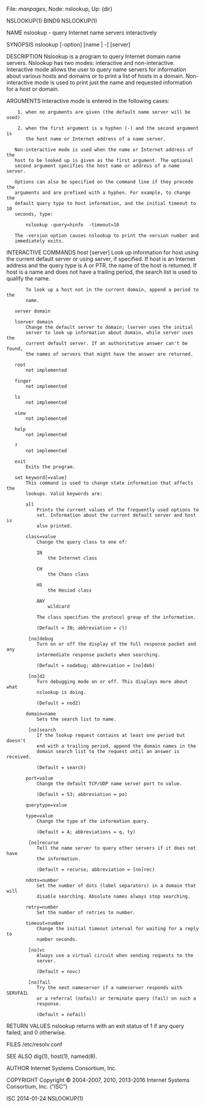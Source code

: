 File: *manpages*,  Node: nslookup,  Up: (dir)

NSLOOKUP(1)                          BIND9                         NSLOOKUP(1)



NAME
       nslookup - query Internet name servers interactively

SYNOPSIS
       nslookup [-option] [name | -] [server]

DESCRIPTION
       Nslookup is a program to query Internet domain name servers.  Nslookup
       has two modes: interactive and non-interactive. Interactive mode allows
       the user to query name servers for information about various hosts and
       domains or to print a list of hosts in a domain. Non-interactive mode
       is used to print just the name and requested information for a host or
       domain.

ARGUMENTS
       Interactive mode is entered in the following cases:

        1. when no arguments are given (the default name server will be used)

        2. when the first argument is a hyphen (-) and the second argument is
           the host name or Internet address of a name server.

       Non-interactive mode is used when the name or Internet address of the
       host to be looked up is given as the first argument. The optional
       second argument specifies the host name or address of a name server.

       Options can also be specified on the command line if they precede the
       arguments and are prefixed with a hyphen. For example, to change the
       default query type to host information, and the initial timeout to 10
       seconds, type:

           nslookup -query=hinfo  -timeout=10

       The -version option causes nslookup to print the version number and
       immediately exits.

INTERACTIVE COMMANDS
       host [server]
           Look up information for host using the current default server or
           using server, if specified. If host is an Internet address and the
           query type is A or PTR, the name of the host is returned. If host
           is a name and does not have a trailing period, the search list is
           used to qualify the name.

           To look up a host not in the current domain, append a period to the
           name.

       server domain

       lserver domain
           Change the default server to domain; lserver uses the initial
           server to look up information about domain, while server uses the
           current default server. If an authoritative answer can't be found,
           the names of servers that might have the answer are returned.

       root
           not implemented

       finger
           not implemented

       ls
           not implemented

       view
           not implemented

       help
           not implemented

       ?
           not implemented

       exit
           Exits the program.

       set keyword[=value]
           This command is used to change state information that affects the
           lookups. Valid keywords are:

           all
               Prints the current values of the frequently used options to
               set. Information about the current default server and host is
               also printed.

           class=value
               Change the query class to one of:

               IN
                   the Internet class

               CH
                   the Chaos class

               HS
                   the Hesiod class

               ANY
                   wildcard

               The class specifies the protocol group of the information.

               (Default = IN; abbreviation = cl)

            [no]debug
               Turn on or off the display of the full response packet and any
               intermediate response packets when searching.

               (Default = nodebug; abbreviation = [no]deb)

            [no]d2
               Turn debugging mode on or off. This displays more about what
               nslookup is doing.

               (Default = nod2)

           domain=name
               Sets the search list to name.

            [no]search
               If the lookup request contains at least one period but doesn't
               end with a trailing period, append the domain names in the
               domain search list to the request until an answer is received.

               (Default = search)

           port=value
               Change the default TCP/UDP name server port to value.

               (Default = 53; abbreviation = po)

           querytype=value

           type=value
               Change the type of the information query.

               (Default = A; abbreviations = q, ty)

            [no]recurse
               Tell the name server to query other servers if it does not have
               the information.

               (Default = recurse; abbreviation = [no]rec)

           ndots=number
               Set the number of dots (label separators) in a domain that will
               disable searching. Absolute names always stop searching.

           retry=number
               Set the number of retries to number.

           timeout=number
               Change the initial timeout interval for waiting for a reply to
               number seconds.

            [no]vc
               Always use a virtual circuit when sending requests to the
               server.

               (Default = novc)

            [no]fail
               Try the next nameserver if a nameserver responds with SERVFAIL
               or a referral (nofail) or terminate query (fail) on such a
               response.

               (Default = nofail)


RETURN VALUES
       nslookup returns with an exit status of 1 if any query failed, and 0
       otherwise.

FILES
       /etc/resolv.conf

SEE ALSO
       dig(1), host(1), named(8).

AUTHOR
       Internet Systems Consortium, Inc.

COPYRIGHT
       Copyright © 2004-2007, 2010, 2013-2016 Internet Systems Consortium,
       Inc. ("ISC")



ISC                               2014-01-24                       NSLOOKUP(1)
